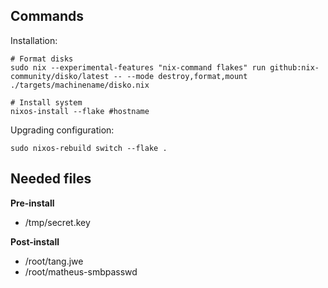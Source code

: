 ## Commands

Installation:
```
# Format disks
sudo nix --experimental-features "nix-command flakes" run github:nix-community/disko/latest -- --mode destroy,format,mount ./targets/machinename/disko.nix

# Install system
nixos-install --flake #hostname
```

Upgrading configuration:

```
sudo nixos-rebuild switch --flake .
```

## Needed files

**Pre-install**

- /tmp/secret.key

**Post-install**

- /root/tang.jwe
- /root/matheus-smbpasswd
